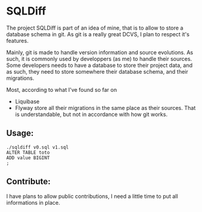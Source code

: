 SQLDiff
=======

The project SQLDiff is part of an idea of mine, that is to allow to store
a database schema in git.
As git is a really great DCVS, I plan to respect it's features.

Mainly, git is made to handle version information and source evolutions.
As such, it is commonly used by developpers (as me) to handle their sources.
Some developers needs to have a database to store their project data, and as
such, they need to store somewhere their database schema, and their migrations.

Most, according to what I've found so far on
* Liquibase
* Flyway
store all their migrations in the same place as their sources.
That is understandable, but not in accordance with how git works.

Usage:
------

```
./sqldiff v0.sql v1.sql
ALTER TABLE toto
ADD value BIGINT
;
```

Contribute:
-----------

I have plans to allow public contributions, I need a little time to put all
informations in place.
